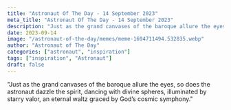 ```yaml
---
title: "Astronaut Of The Day - 14 September 2023"
meta_title: "Astronaut Of The Day - 14 September 2023"
description: "Just as the grand canvases of the baroque allure the eyes, so does the astronaut dazzle the spirit, dancing with divine spheres, illuminated by starry valor, an eternal waltz graced by God’s cosmic symphony."
date: 2023-09-14
image: "/astronaut-of-the-day/memes/meme-1694711494.532835.webp"
author: "Astronaut of The Day"
categories: ["astronaut", "inspiration"]
tags: ["inspiration", "Astronaut"]
draft: false
---
```

"Just as the grand canvases of the baroque allure the eyes, so does the astronaut dazzle the spirit, dancing with divine spheres, illuminated by starry valor, an eternal waltz graced by God’s cosmic symphony."
        
